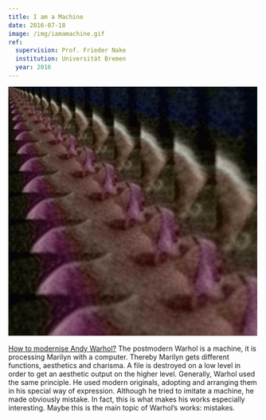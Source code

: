 ```yaml
---
title: I am a Machine
date: 2016-07-18
image: /img/iamamachine.gif
ref:
  supervision: Prof. Frieder Nake
  institution: Universität Bremen
  year: 2016
---
```


![Marilyn](/img/iamamachine.gif)

[How to modernise Andy Warhol?](https://marilyn.kenokeno.bingo/) The postmodern Warhol is a machine, it is processing Marilyn with a computer. Thereby Marilyn gets different functions, aesthetics and charisma.
A file is destroyed on a low level in order to get an aesthetic output on the higher level. Generally, Warhol used the same principle. He used modern originals, adopting and arranging them in his special way of expression. Although he tried to imitate a machine, he made obviously mistake. In fact, this is what makes his works especially interesting. Maybe this is the main topic of Warhol’s works: mistakes.
